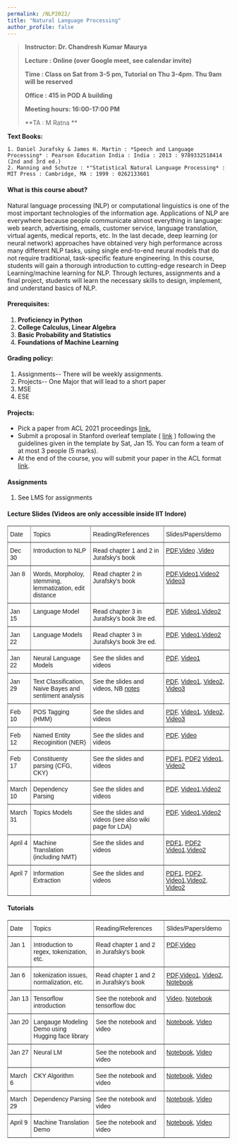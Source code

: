 ```yaml
---
permalink: /NLP2022/
title: "Natural Language Processing"
author_profile: false
---
```


>**Instructor:    Dr. Chandresh Kumar Maurya**
>
>**Lecture     :   Online (over Google meet, see calendar invite)**        
>
>**Time         : Class on Sat from 3-5 pm, Tutorial on Thu 3-4pm. Thu 9am will be reserved**
>
>**Office       :    415 in POD A building** 
>
>**Meeting hours: 16:00-17:00  PM**  
>
>**TA			:  M Ratna **

  **Text Books:**

    1. Daniel Jurafsky & James H. Martin : *Speech and Language Processing* : Pearson Education India : India : 2013 : 9789332518414  (2nd and 3rd ed.)
    2. Manning and Schutze : *"Statistical Natural Language Processing* : MIT Press : Cambridge, MA : 1999 : 0262133601

#### What is this course about?

Natural language processing (NLP) or computational linguistics is one of the most important technologies of the information age. Applications of NLP are everywhere because people communicate almost everything in language: web search, advertising, emails, customer service, language translation, virtual agents, medical reports, etc. In the last decade, deep learning (or neural network) approaches have obtained very high performance across many different NLP tasks, using single end-to-end neural models that do not require traditional, task-specific feature engineering. In this course, students will gain a thorough introduction to cutting-edge research in Deep Learning/machine learning for NLP. Through lectures, assignments and a final project, students will learn the necessary skills to design, implement, and understand basics of NLP.

#### Prerequisites:

1. **Proficiency in Python** 
2. **College Calculus, Linear Algebra**
3. **Basic Probability and Statistics** 
4. **Foundations of Machine Learning** 



#### Grading policy:

1. Assignments-- There will be weekly assignments. 
2. Projects-- One Major that will lead to a short paper
3. MSE
4. ESE

#### Projects:

- Pick a paper from ACL 2021 proceedings [link.](https://aclanthology.org/events/acl-2021/#2021-acl-long)
- Submit a proposal in Stanford overleaf template ( [link](https://www.overleaf.com/read/ccpkcdcscrzr) ) following the guidelines given in the template by Sat, Jan 15. You can form a team of at most 3 people (5 marks).
- At the end of the course, you will submit your paper in the ACL format [link](https://www.overleaf.com/latex/templates/acl-2020-proceedings-template/zsrkcwjptpcd).

#### Assignments

1. See LMS for assignments



#### Lecture Slides (Videos are only accessible inside IIT Indore)

<style type="text/css">
.tg  {border-collapse:collapse;border-spacing:0;}
.tg td{font-family:Arial, sans-serif;font-size:14px;padding:10px 5px;border-style:solid;border-width:1px;overflow:hidden;word-break:normal;border-color:black;}
.tg th{font-family:Arial, sans-serif;font-size:14px;font-weight:normal;padding:10px 5px;border-style:solid;border-width:1px;overflow:hidden;word-break:normal;border-color:black;}
.tg .tg-0pky{border-color:inherit;text-align:left;vertical-align:top}
</style>
<table class="tg">
  <tr>
    <th class="tg-0pky">Date</th>
    <th class="tg-0pky">Topics</th>
    <th class="tg-0pky">Reading/References</th>
    <th class="tg-0pky">Slides/Papers/demo</th>
    </tr>
      <tr>
    <th class="tg-0pky">Dec 30</th>
    <th class="tg-0pky">Introduction to NLP</th>
    <th class="tg-0pky">Read chapter 1 and 2 in Jurafsky's book</th>
          <th class="tg-0pky">
              <a href="https://drive.google.com/file/d/1UcfH_8zuAj5cNkIorsS8IKirwLgW8V_j/view?usp=sharing">PDF</a>,<a href="https://drive.google.com/file/d/198PaceLfNeEwFhp-v4Pw7k6LwVByaOos/view?usp=sharing">Video</a>          
              ,<a href="https://drive.google.com/file/d/1ovo9o--bj19qFuw8kG_8-ElUVSa-oBkt/view?usp=sharing">Video</a>          
          </th>
    </tr>
     <tr>
    <th class="tg-0pky">Jan 8</th>
    <th class="tg-0pky">Words, Morpholoy, stemming, lemmatization, edit distance</th>
    <th class="tg-0pky">Read chapter 2 in Jurafsky's book</th>
          <th class="tg-0pky">
              <a href="https://drive.google.com/file/d/1L69go5W0M1qr7kEByIzEJJoMDhKlVeD3/view?usp=sharing">PDF</a>,<a href="https://drive.google.com/file/d/146CbUf-n1zAYdUG0gELZwNRSXTWWLjg7/view?usp=sharing">Video1</a>,<a href="    https://drive.google.com/file/d/16iwGbbmBbuFW_Aw6Sa5XJnLd-cIxnDem/view?usp=sharing">Video2</a> 
              <a href="https://drive.google.com/file/d/10BrDeVIpkt8uoD5KmZKhvo5IIKHkI8Xl/view?usp=sharing">Video3</a>       
          </th>
    </tr>
     <tr>
    <th class="tg-0pky">Jan 15</th>
    <th class="tg-0pky">Language Model</th>
    <th class="tg-0pky">Read chapter 3 in Jurafsky's book 3re ed.</th>
          <th class="tg-0pky">
              <a href="https://drive.google.com/file/d/1zlSdUk00nuGyk9khtlDvIgi5lBCpacZV/view?usp=sharing">PDF</a>, 
     <a href="https://drive.google.com/file/d/1DrTlcXGxoP4IygYBzm8az7caRc_pp90r/view?usp=sharing">Video1</a>,<a href="    https://drive.google.com/file/d/16iwGbbmBbuFW_Aw6Sa5XJnLd-cIxnDem/view?usp=sharing">Video2</a>                          
          </th>
    </tr>  <tr>
    <th class="tg-0pky">Jan 22</th>
    <th class="tg-0pky">Language Models</th>
    <th class="tg-0pky">Read chapter 3 in Jurafsky's book 3re ed.</th>
          <th class="tg-0pky">
              <a href="https://drive.google.com/file/d/1zlSdUk00nuGyk9khtlDvIgi5lBCpacZV/view?usp=sharing">PDF</a>, 
     <a href="https://drive.google.com/file/d/1WTg8VOKi2Jsi3gli_aPkCrTlAm5tdTtt/view?usp=sharing">Video1</a>,<a href="    https://drive.google.com/file/d/1FtZq5H9SUIcOKKkIm0NApd3mSpNEf51A/view?usp=sharing">Video2</a>                          
        </th></tr> 
	<tr>
    <th class="tg-0pky">Jan 22</th>
    <th class="tg-0pky">Neural Language Models</th>
    <th class="tg-0pky">See the slides and videos</th>
          <th class="tg-0pky">
              <a href="https://drive.google.com/file/d/1R-mdTjEldWZS18fdBpdBftYAQ3JmdODu/view?usp=sharing">PDF</a>, 
     <a href="https://drive.google.com/file/d/1FCqfhf_L5yW7KC7FCznZ5l48e_emUkJP/view?usp=sharing">Video1</a>            
        </th></tr> 
<tr>
    <th class="tg-0pky">Jan 29</th>
    <th class="tg-0pky">Text Classification, Naive Bayes and sentiment analysis</th>
    <th class="tg-0pky">See the slides and videos, NB <a href="http://www.cs.columbia.edu/~mcollins/em.pdf">notes</a></th>
          <th class="tg-0pky">
              <a href="https://drive.google.com/file/d/1SFTgEjAd6dOxWQ0xtZKAR1rM4inL6M-M/view?usp=sharing">PDF</a>, 
     <a href="https://drive.google.com/file/d/1713_0OSQTw3y4dBOmORLdVepAAj7-yES/view?usp=sharing">Video1</a>, <a href="https://drive.google.com/file/d/1Z-3GXRZj_h9bY3VNQ-Q2_4Dh33F8afJ6/view?usp=sharing">Video2</a>,
   <a href="https://drive.google.com/file/d/1m1hEle0moqwV5sHsDU83mget-e9LTMnb/view?usp=sharing">Video3</a> 
        </th></tr> 
<tr>
    <th class="tg-0pky">Feb 10</th>
    <th class="tg-0pky">POS Tagging (HMM)</th>
    <th class="tg-0pky">See the slides and videos</th>
          <th class="tg-0pky">              <a href="https://drive.google.com/file/d/1Ukmq6bV1ezg8NvaWlbLgf2mwjt5c5jWc/view?usp=sharing">PDF</a>, 
     <a href="https://drive.google.com/file/d/16EOMNeBhJBYqKi9vqISe-ZhaqAsySo91/view?usp=sharing">Video1</a>, <a href="https://drive.google.com/file/d/101X9q3MaKQOIx8leBoTruRwq-WDonD0O/view?usp=sharing">Video2</a>, <a href="https://drive.google.com/file/d/1Av1Y7y7q4G2iJVwf8sOJFnJtnz0kFaGX/view?usp=sharing">Video3</a>
        </th></tr>
<tr>
    <th class="tg-0pky">Feb 12</th>
    <th class="tg-0pky">Named Entity Recoginition (NER)</th>
    <th class="tg-0pky">See the slides and videos </th>
          <th class="tg-0pky">  <a href="https://drive.google.com/file/d/1zTbLZlUeTiznkIo73dOipG4yAUOmu1Yj/view?usp=sharing">PDF</a>, 
     <a href="https://drive.google.com/file/d/1Av1Y7y7q4G2iJVwf8sOJFnJtnz0kFaGX/view?usp=sharing">Video</a>
        </th></tr>
<tr>
    <th class="tg-0pky">Feb 17</th>
    <th class="tg-0pky">Constituenty parsing (CFG, CKY)</th>
    <th class="tg-0pky">See the slides and videos </th>
          <th class="tg-0pky">  <a href="https://drive.google.com/file/d/1AAmawGxIyFszmvdohrJXqKgV5fGW7ENF/view?usp=sharing">PDF1</a>, <a href="https://drive.google.com/file/d/1AohNb_vARaXi3G62WDpHgqLXe5x1V21O/view?usp=sharing">PDF2</a>
     <a href="https://drive.google.com/file/d/1otpKPveukbabks9-OClpD9CzJCQymOx4/view?usp=sharing">Video1</a>,
     <a href="https://drive.google.com/file/d/1WP0KS-ppzt4dIQG08iTLOxup_En-Ykgi/view?usp=sharing">Video2</a>
        </th></tr>
 <tr>
    <th class="tg-0pky">March 10</th>
    <th class="tg-0pky">Dependency Parsing</th>
    <th class="tg-0pky">See the slides and videos </th>
          <th class="tg-0pky">  <a href="https://drive.google.com/file/d/1tq4V87hM2D7_6qxmiHDQSty_fMXBhNwf/view?usp=sharing">PDF</a>,
     <a href="https://drive.google.com/file/d/1r-fsD-7TG9lgQVryvyZvRBjTlhI_pm5i/view?usp=sharing">Video1</a>,<a href="https://drive.google.com/file/d/1HHgYgxayVLrhuT2S2ZoPgjjcLPuYsJDl/view?usp=sharing">Video2</a>
        </th></tr>
   <tr>
    <th class="tg-0pky">March 31</th>
    <th class="tg-0pky">Topics Models</th>
    <th class="tg-0pky">See the slides and videos (see also wiki page for LDA) </th>
          <th class="tg-0pky">  <a href="https://drive.google.com/file/d/1RSbSe3rMTUyXNfSZl9v8d-yUsOG58XQI/view?usp=sharing">PDF</a>,
     <a href="https://drive.google.com/file/d/1uf1GKQQJsxHyDxA2Xf3_NENhOa98ZnPe/view?usp=sharing">Video1</a>,<a href="https://drive.google.com/file/d/1JfKAftyjDkAkb5SG40iVPBrQ-XJ3sLyv/view?usp=sharing">Video2</a>
        </th></tr>
     <tr>
    <th class="tg-0pky">April 4</th>
    <th class="tg-0pky">Machine Translation (including NMT)</th>
    <th class="tg-0pky">See the slides and videos </th>
          <th class="tg-0pky">  <a href="https://drive.google.com/file/d/1n81PVJtvAz7kTa5rN9T7U90yQOdzxX60/view?usp=sharing">PDF1</a>, <a href="https://drive.google.com/file/d/1W6pcFGuOCwJoiOFzZN3Zqo9IMMU3PKCU/view?usp=sharing">PDF2</a>
     <a href="https://drive.google.com/file/d/1PriUmn8JxH-hME6Dj54DEGfCutELRU_m/view?usp=sharing">Video1</a>,<a href="https://drive.google.com/file/d/1rG0A1qzWiE5ywNveC1m2YtA7dkYsnBqQ/view?usp=sharing">Video2</a>
        </th></tr>
      <tr>
    <th class="tg-0pky">April 7</th>
    <th class="tg-0pky">Information Extraction</th>
    <th class="tg-0pky">See the slides and videos </th>
          <th class="tg-0pky">  <a href="https://drive.google.com/file/d/149E36kMPnvEVEyXd8yz2clAZyd_l13ah/view?usp=sharing">PDF1</a>,
              <a href="https://drive.google.com/file/d/1Lz0SCVApVuYiP2boFLZe9XBRcFrEBeQC/view?usp=sharing">PDF2</a>,
     <a href="https://drive.google.com/file/d/1Fnx7gH3xpc8rCa5wTQ2KeSeRo9oJJpqb/view?usp=sharing">Video1</a>,<a href="https://drive.google.com/file/d/1sUtlxq81PLmoJgheFaFfxo_OJkoCbaN3/view?usp=sharing">Video2</a>, <a href="_data/NLP Lect 13 QA.pdf">Video2</a>
        </th></tr>
</table>













#### Tutorials

<style type="text/css">
.tg  {border-collapse:collapse;border-spacing:0;}
.tg td{font-family:Arial, sans-serif;font-size:14px;padding:10px 5px;border-style:solid;border-width:1px;overflow:hidden;word-break:normal;border-color:black;}
.tg th{font-family:Arial, sans-serif;font-size:14px;font-weight:normal;padding:10px 5px;border-style:solid;border-width:1px;overflow:hidden;word-break:normal;border-color:black;}
.tg .tg-0pky{border-color:inherit;text-align:left;vertical-align:top}
</style>
<table class="tg">
  <tr>
    <th class="tg-0pky">Date</th>
    <th class="tg-0pky">Topics</th>
    <th class="tg-0pky">Reading/References</th>
    <th class="tg-0pky">Slides/Papers/demo</th>
  </tr>
      <tr>
    <th class="tg-0pky">Jan 1</th>
    <th class="tg-0pky">Introduction to regex, tokenization, etc.</th>
    <th class="tg-0pky">Read chapter 1 and 2 in Jurafsky's book</th>
          <th class="tg-0pky">
              <a href="https://drive.google.com/file/d/1gFjIPFezXaYXLtodLNXWjDrvhYXYRSep/view?usp=sharing">PDF</a>,<a href="https://drive.google.com/file/d/1gFjIPFezXaYXLtodLNXWjDrvhYXYRSep/view?usp=sharing">Video</a>              
          </th>
    </tr>
    <tr>
    <th class="tg-0pky">Jan 6</th>
    <th class="tg-0pky">tokenization issues, normalization, etc.</th>
    <th class="tg-0pky">Read chapter 1 and 2 in Jurafsky's book</th>
          <th class="tg-0pky">
              <a href="https://drive.google.com/file/d/1gFjIPFezXaYXLtodLNXWjDrvhYXYRSep/view?usp=sharing">PDF</a>,<a href="https://drive.google.com/file/d/10m_Se-AvPnAI6Ny6ElHb3IaeUesEr1ua/view?usp=sharing">Video1</a>, <a href="https://drive.google.com/file/d/1QQIes8ZOL4tcjwzSRsvW99vSrCcG-g-j/view?usp=sharing">Video2</a>, 
              <a href="https://drive.google.com/file/d/10Odo-hm1Cz43h0_BGl8G9t6qDoYuNL-C/view?usp=sharing">Notebook</a>  
          </th>
    </tr>
     <tr>
    <th class="tg-0pky">Jan 13</th>
    <th class="tg-0pky">Tensorflow introduction</th>
    <th class="tg-0pky">See the notebook and tensorflow doc</th>
          <th class="tg-0pky">
            <a href="https://drive.google.com/file/d/1nsxpGmv3lytkgmFPATdekNqEvd8QudqV/view?usp=drivesdk">Video</a>, 
              <a href="https://drive.google.com/file/d/1iWonpxBEDLjJbF0-7rGvwt7_rjhu8Y2J/view?usp=sharing">Notebook</a>  
          </th>
    </tr>
     <tr>
    <th class="tg-0pky">Jan 20</th>
    <th class="tg-0pky">Langauge Modeling Demo using Hugging face library </th>
    <th class="tg-0pky">See the notebook and video</th>
          <th class="tg-0pky">
            <a href="https://colab.research.google.com/github/huggingface/notebooks/blob/master/examples/language_modeling_from_scratch.ipynb">Notebook</a>, <a href="https://drive.google.com/file/d/1Dc-eHrZ62u7zcVWx8MzKSPqMzXU3k4tP/view?usp=sharing">Video</a>  
          </th>
    </tr>
      <tr>
    <th class="tg-0pky">Jan 27</th>
    <th class="tg-0pky">Neural LM </th>
    <th class="tg-0pky">See the notebook and video</th>
          <th class="tg-0pky">
            <a href="https://drive.google.com/file/d/1M6ZdPu78-Tmyu-Dd4LJrofvuUrK-1upm/view?usp=sharing">Notebook</a>, <a href="https://drive.google.com/file/d/1cnaWfC3_Q3NqrlXXJGeKD4J4lVIU60KS/view?usp=sharing">Video</a>  
          </th>
    </tr>
       <tr>
    <th class="tg-0pky">March 6</th>
           <th class="tg-0pky">CKY Algorithm</th>
    <th class="tg-0pky">See the notebook and video</th>
          <th class="tg-0pky">
            <a href="https://drive.google.com/file/d/16-rIJCSDAedMPO9MC5Y1aJDZT3Fxitb6/view?usp=sharing">Notebook</a>, <a href="https://drive.google.com/file/d/1JYXRYxjgV50Gy08OD7o57ffDIFpnO_XX/view?usp=sharing">Video</a>  
          </th>
    </tr>
     <tr>
    <th class="tg-0pky">March 29</th>
         <th class="tg-0pky">Dependency Parsing</th>
    <th class="tg-0pky">See the notebook and video</th>
          <th class="tg-0pky">
            <a href="https://drive.google.com/file/d/11Ai5j0QBGoUZCE0AOUi3yhOJ_Btf7qV4/view?usp=sharing">Notebook</a>, <a href="https://drive.google.com/file/d/1US2jVV0G6s_0n6gtAxkC3LnD6uyG6qkb/view?usp=sharing">Video</a>  
          </th>
    </tr>
     <tr>
    <th class="tg-0pky">April 9</th>
         <th class="tg-0pky">Machine Translation Demo</th>
    <th class="tg-0pky">See the notebook and video</th>
          <th class="tg-0pky">
            <a href="https://drive.google.com/file/d/14sv7RMr7ZJWrG5LscvfTQi_wAljRaP9c/view?usp=sharing">Notebook</a>, <a href="https://drive.google.com/file/d/1XR3RPfFygjlBnaWum-pxeG6N49tM-AAP/view?usp=sharing">Video</a>  
          </th>
    </tr>
</table>



























